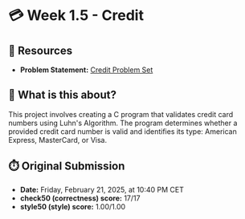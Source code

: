 # 💳 Week 1.5 - Credit

## 🔗 Resources
- **Problem Statement:** [Credit Problem Set](https://cs50.harvard.edu/x/2025/psets/1/credit/)

## 🧠 What is this about?
This project involves creating a C program that validates credit card numbers using Luhn's Algorithm. The program determines whether a provided credit card number is valid and identifies its type: American Express, MasterCard, or Visa.

## ⏱️ Original Submission
- **Date:** Friday, February 21, 2025, at 10:40 PM CET
- **check50 (correctness) score:** 17/17
- **style50 (style) score:** 1.00/1.00
